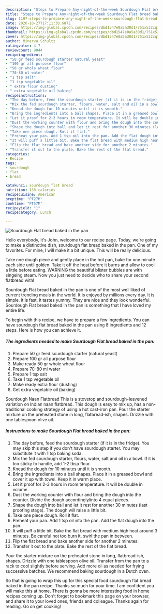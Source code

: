 ```yaml
---
description: "Steps to Prepare Any-night-of-the-week Sourdough Flat bread baked in the pan"
title: "Steps to Prepare Any-night-of-the-week Sourdough Flat bread baked in the pan"
slug: 1197-steps-to-prepare-any-night-of-the-week-sourdough-flat-bread-baked-in-the-pan
date: 2020-10-27T17:11:30.687Z
image: https://img-global.cpcdn.com/recipes/dbd1547e0a5a30d1/751x532cq70/sourdough-flat-bread-baked-in-the-pan-recipe-main-photo.jpg
thumbnail: https://img-global.cpcdn.com/recipes/dbd1547e0a5a30d1/751x532cq70/sourdough-flat-bread-baked-in-the-pan-recipe-main-photo.jpg
cover: https://img-global.cpcdn.com/recipes/dbd1547e0a5a30d1/751x532cq70/sourdough-flat-bread-baked-in-the-pan-recipe-main-photo.jpg
author: Minerva Schultz
ratingvalue: 4.7
reviewcount: 9044
recipeingredient:
- "50 gr feed sourdough starter natural yeast"
- "100 gr all purpose flour"
- "50 gr whole wheat flour"
- "70-80 ml water"
- "1 tsp salt"
- "1 tsp vegetable oil"
- " extra flour dusting"
- " extra vegetable oil baking"
recipeinstructions:
- "The day before, feed the sourdough starter (if it is in the fridge). You may skip this step if you don&#39;t have sourdough starter. You may substitute it with 1 tsp baking soda."
- "Mix the fed sourdough starter, flours, water, salt and oil in a bowl. If it is too sticky to handle, add 1-2 tbsp flour."
- "Knead the dough for 10 minutes until it is smooth."
- "Bring the ingredients into a ball shapes. Place it in a greased bowl and cover it up with towel. Keep it in warm place."
- "Let it proof for 2-3 hours in room temperature. It will be double in volume."
- "Dust the working counter with flour and bring the dough into the counter. Divide the dough accordingly/into 4 equal pieces."
- "Shape the dough into ball and let it rest for another 30 minutes (last proofing stage). The dough will raise a little bit."
- "Take one piece dough. Roll it flat."
- "Preheat your pan. Add 1 tsp oil into the pan. Add the flat dough into the pan."
- "It will puff a little bit. Bake the flat bread with medium high heat around 3 minutes. Be careful not too burn it, swirl the pan in between."
- "Flip the flat bread and bake another side for another 2 minutes."
- "Transfer it out to the plate. Bake the rest of the flat bread."
categories:
- Recipe
tags:
- sourdough
- flat
- bread

katakunci: sourdough flat bread 
nutrition: 138 calories
recipecuisine: American
preptime: "PT27M"
cooktime: "PT57M"
recipeyield: "1"
recipecategory: Lunch

---
```



![Sourdough Flat bread baked in the pan](https://img-global.cpcdn.com/recipes/dbd1547e0a5a30d1/751x532cq70/sourdough-flat-bread-baked-in-the-pan-recipe-main-photo.jpg)

Hello everybody, it's John, welcome to our recipe page. Today, we're going to make a distinctive dish, sourdough flat bread baked in the pan. One of my favorites. For mine, I will make it a bit unique. This will be really delicious.

Take one dough piece and gently place in the hot pan, bake for one minute each side until golden. Take it off the heat before it burns and allow to cool a little before eating. WARNING the beautiful blister bubbles are with singeing steam. Now you just need to decide who to share your second flatbread with!

Sourdough Flat bread baked in the pan is one of the most well liked of current trending meals in the world. It is enjoyed by millions every day. It is simple, it is fast, it tastes yummy. They are nice and they look wonderful. Sourdough Flat bread baked in the pan is something that I have loved my entire life.


To begin with this recipe, we have to prepare a few ingredients. You can have sourdough flat bread baked in the pan using 8 ingredients and 12 steps. Here is how you can achieve it.

<!--inarticleads1-->

##### The ingredients needed to make Sourdough Flat bread baked in the pan:

1. Prepare 50 gr feed sourdough starter (natural yeast)
1. Prepare 100 gr all purpose flour
1. Make ready 50 gr whole wheat flour
1. Prepare 70-80 ml water
1. Prepare 1 tsp salt
1. Take 1 tsp vegetable oil
1. Make ready  extra flour (dusting)
1. Get  extra vegetable oil (baking)


Sourdough Naan Flatbread This is a stovetop and sourdough-leavened variation on Indian naan flatbread. This dough is easy to mix up, has a non-traditional cooking strategy of using a hot cast-iron pan. Pour the starter mixture on the preheated stone in long, flatbread-ish, shapes. Drizzle with one tablespoon olive oil. 

<!--inarticleads2-->

##### Instructions to make Sourdough Flat bread baked in the pan:

1. The day before, feed the sourdough starter (if it is in the fridge). You may skip this step if you don&#39;t have sourdough starter. You may substitute it with 1 tsp baking soda.
1. Mix the fed sourdough starter, flours, water, salt and oil in a bowl. If it is too sticky to handle, add 1-2 tbsp flour.
1. Knead the dough for 10 minutes until it is smooth.
1. Bring the ingredients into a ball shapes. Place it in a greased bowl and cover it up with towel. Keep it in warm place.
1. Let it proof for 2-3 hours in room temperature. It will be double in volume.
1. Dust the working counter with flour and bring the dough into the counter. Divide the dough accordingly/into 4 equal pieces.
1. Shape the dough into ball and let it rest for another 30 minutes (last proofing stage). The dough will raise a little bit.
1. Take one piece dough. Roll it flat.
1. Preheat your pan. Add 1 tsp oil into the pan. Add the flat dough into the pan.
1. It will puff a little bit. Bake the flat bread with medium high heat around 3 minutes. Be careful not too burn it, swirl the pan in between.
1. Flip the flat bread and bake another side for another 2 minutes.
1. Transfer it out to the plate. Bake the rest of the flat bread.


Pour the starter mixture on the preheated stone in long, flatbread-ish, shapes. Drizzle with one tablespoon olive oil. Transfer from the pan to a rack to cool slightly before serving. Add more oil as needed for frying successive batches. We recommend baking sourdough in a Dutch oven. 

So that is going to wrap this up for this special food sourdough flat bread baked in the pan recipe. Thanks so much for your time. I am confident you will make this at home. There is gonna be more interesting food in home recipes coming up. Don't forget to bookmark this page on your browser, and share it to your loved ones, friends and colleague. Thanks again for reading. Go on get cooking!
